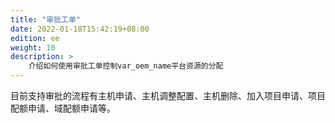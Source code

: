 ```yaml
---
title: "审批工单"
date: 2022-01-18T15:42:19+08:00
edition: ee
weight: 10
description: >
    介绍如何使用审批工单控制var_oem_name平台资源的分配
---
```


目前支持审批的流程有主机申请、主机调整配置、主机删除、加入项目申请、项目配额申请、域配额申请等。